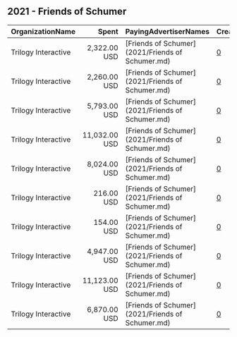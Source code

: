## 2021 - Friends of Schumer 
|OrganizationName|Spent|PayingAdvertiserNames|CreativeUrls|Impressions|Genders|AgeBrackets|CountryCodes|BillingAddresses|CandidateBallotInformation|
|:---|---:|:---|:---|---:|:---|:---|:---|:---|:---|
|Trilogy Interactive|2,322.00 USD|[Friends of Schumer](2021/Friends of Schumer.md)|[0](https://www.snap.com/political-ads/asset/c6d86c1720f8ae3742dd2b5a799f356fab061a991340ca4772f1cca2a88d6d50?mediaType=mp4)|159,987||18-39|united states|"2054 University Ave STE 600,Berkeley,94704,US"|Chuck Schumer|
|Trilogy Interactive|2,260.00 USD|[Friends of Schumer](2021/Friends of Schumer.md)|[0](https://www.snap.com/political-ads/asset/bfe4c12063c0a6429fd2c29f27eeb64c7444caf708c89f2769f039ed9b3af6cd?mediaType=mp4)|191,540||18-39|united states|"2054 University Ave STE 600,Berkeley,94704,US"|Chuck Schumer|
|Trilogy Interactive|5,793.00 USD|[Friends of Schumer](2021/Friends of Schumer.md)|[0](https://www.snap.com/political-ads/asset/636cb8bf828a02f0d8106f0fca5e672676c06582121be8eb086cf20ba57ccf15?mediaType=mp4)|491,392||18-39|united states|"2054 University Ave STE 600,Berkeley,94704,US"|Chuck Schumer|
|Trilogy Interactive|11,032.00 USD|[Friends of Schumer](2021/Friends of Schumer.md)|[0](https://www.snap.com/political-ads/asset/be61229fd11e89290988e82a7fbff2fe95f5ad1cf21ee8ed48661b9753f3b03a?mediaType=mp4)|767,455||18-39|united states|"2054 University Ave STE 600,Berkeley,94704,US"|Chuck Schumer|
|Trilogy Interactive|8,024.00 USD|[Friends of Schumer](2021/Friends of Schumer.md)|[0](https://www.snap.com/political-ads/asset/d4fcc820808327529a4621491111bf0a56b97ef9b782665edf511678d6448c3b?mediaType=mp4)|542,218||18-39|united states|"2054 University Ave STE 600,Berkeley,94704,US"|Chuck Schumer|
|Trilogy Interactive|216.00 USD|[Friends of Schumer](2021/Friends of Schumer.md)|[0](https://www.snap.com/political-ads/asset/0ca812861bf502b05c6057482d5fc6545a1709b5552ad7fdc2e3ba2ad85f9768?mediaType=mp4)|18,298||18-39|united states|"2054 University Ave STE 600,Berkeley,94704,US"|Chuck Schumer|
|Trilogy Interactive|154.00 USD|[Friends of Schumer](2021/Friends of Schumer.md)|[0](https://www.snap.com/political-ads/asset/d4fcc820808327529a4621491111bf0a56b97ef9b782665edf511678d6448c3b?mediaType=mp4)|12,840||18-39|united states|"2054 University Ave STE 600,Berkeley,94704,US"|Chuck Schumer|
|Trilogy Interactive|4,947.00 USD|[Friends of Schumer](2021/Friends of Schumer.md)|[0](https://www.snap.com/political-ads/asset/0501e8e20c08b6d025532f673857c47614551832fe42017affde1473cd74c1c4?mediaType=mp4)|342,822||18-39|united states|"2054 University Ave STE 600,Berkeley,94704,US"|Chuck Schumer|
|Trilogy Interactive|11,123.00 USD|[Friends of Schumer](2021/Friends of Schumer.md)|[0](https://www.snap.com/political-ads/asset/9762048ce6f86ede75e9c6489a7418164973d67a574088f59e02ef62f937246c?mediaType=mp4)|768,727||18-39|united states|"2054 University Ave STE 600,Berkeley,94704,US"|Chuck Schumer|
|Trilogy Interactive|6,870.00 USD|[Friends of Schumer](2021/Friends of Schumer.md)|[0](https://www.snap.com/political-ads/asset/0ca812861bf502b05c6057482d5fc6545a1709b5552ad7fdc2e3ba2ad85f9768?mediaType=mp4)|460,705||18-39|united states|"2054 University Ave STE 600,Berkeley,94704,US"|Chuck Schumer|
